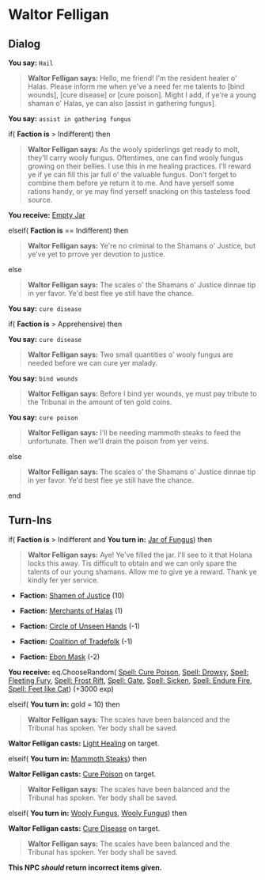 # Waltor Felligan
## Dialog

**You say:** `Hail`



>**Waltor Felligan says:** Hello, me friend! I'm the resident healer o' Halas. Please inform me when ye've a need fer me talents to [bind wounds], [cure disease] or [cure poison]. Might I add, if ye're a young shaman o' Halas, ye can also [assist in gathering fungus].

**You say:** `assist in gathering fungus`



if( **Faction is** > Indifferent) then 



>**Waltor Felligan says:** As the wooly spiderlings get ready to molt, they'll carry wooly fungus. Oftentimes, one can find wooly fungus growing on their bellies. I use this in me healing practices. I'll reward ye if ye can fill this jar full o' the valuable fungus. Don't forget to combine them before ye return it to me. And have yerself some rations handy, or ye may find yerself snacking on this tasteless food source.



**You receive:**  [Empty Jar](/item/17946)


elseif( **Faction is** == Indifferent) then



>**Waltor Felligan says:** Ye're no criminal to the Shamans o' Justice, but ye've yet to prrove yer devotion to justice.




else



>**Waltor Felligan says:** The scales o' the Shamans o' Justice dinnae tip in yer favor. Ye'd best flee ye still have the chance.




**You say:** `cure disease`



if( **Faction is** > Apprehensive) then 



**You say:** `cure disease`





>**Waltor Felligan says:** Two small quantities o' wooly fungus are needed before we can cure yer malady.



**You say:** `bind wounds`





>**Waltor Felligan says:** Before I bind yer wounds, ye must pay tribute to the Tribunal in the amount of ten gold coins.



**You say:** `cure poison`





>**Waltor Felligan says:** I'll be needing mammoth steaks to feed the unfortunate.  Then we'll drain the poison from yer veins.




else






>**Waltor Felligan says:** The scales o' the Shamans o' Justice dinnae tip in yer favor. Ye'd best flee ye still have the chance.

end

## Turn-Ins



if( **Faction is** > Indifferent and  **You turn in:** [Jar of Fungus](/item/13966)) then 








>**Waltor Felligan says:** Aye! Ye've filled the jar. I'll see to it that Holana locks this away. Tis difficult to obtain and we can only spare the talents of our young shamans. Allow me to give ye a reward. Thank ye kindly fer yer service.





* __Faction:__ [Shamen of Justice](/faction/327) (10)



* __Faction:__ [Merchants of Halas](/faction/328) (1)



* __Faction:__ [Circle of Unseen Hands](/faction/223) (-1)



* __Faction:__ [Coalition of Tradefolk](/faction/229) (-1)




* __Faction:__ [Ebon Mask](/faction/244) (-2)


 **You receive:** eq.ChooseRandom( [Spell: Cure Poison](/item/15203), [Spell: Drowsy](/item/15270), [Spell: Fleeting Fury](/item/15271), [Spell: Frost Rift](/item/15275), [Spell: Gate](/item/15036), [Spell: Sicken](/item/15075), [Spell: Endure Fire](/item/15224), [Spell: Feet like Cat](/item/15269)) (+3000 exp)

elseif( **You turn in:** gold = 10) then


>**Waltor Felligan says:** The scales have been balanced and the Tribunal has spoken. Yer body shall be saved.


**Waltor Felligan casts:** [Light Healing](/spell/17) on target.

elseif( **You turn in:** [Mammoth Steaks](/item/13445)) then


**Waltor Felligan casts:** [Cure Poison](/spell/203) on target.


>**Waltor Felligan says:** The scales have been balanced and the Tribunal has spoken. Yer body shall be saved.

elseif( **You turn in:** [Wooly Fungus](/item/13967), [Wooly Fungus](/item/13967)) then


**Waltor Felligan casts:** [Cure Disease](/spell/213) on target.


>**Waltor Felligan says:** The scales have been balanced and the Tribunal has spoken. Yer body shall be saved.

**This NPC *should* return incorrect items given.**





